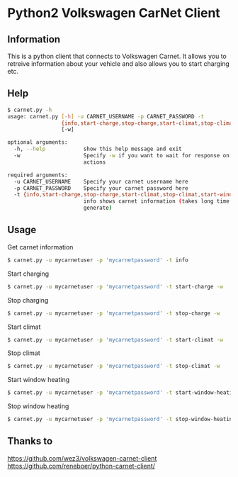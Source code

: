 # Python2 Volkswagen CarNet Client
## Information
This is a python client that connects to Volkswagen Carnet. It allows you to retreive information about your vehicle and also allows you to start charging etc.

## Help
```sh
$ carnet.py -h
usage: carnet.py [-h] -u CARNET_USERNAME -p CARNET_PASSWORD -t
                 {info,start-charge,stop-charge,start-climat,stop-climat,start-window-heating,stop-window-heating}
                 [-w]

optional arguments:
  -h, --help            show this help message and exit
  -w                    Specify -w if you want to wait for response on your
                        actions

required arguments:
  -u CARNET_USERNAME    Specify your carnet username here
  -p CARNET_PASSWORD    Specify your carnet password here
  -t {info,start-charge,stop-charge,start-climat,stop-climat,start-window-heating,stop-window-heating}
                        info shows carnet information (takes long time to
                        generate)
```

## Usage
Get carnet information
```sh
$ carnet.py -u mycarnetuser -p 'mycarnetpassword' -t info
```

Start charging
```sh
$ carnet.py -u mycarnetuser -p 'mycarnetpassword' -t start-charge -w
```

Stop charging
```sh
$ carnet.py -u mycarnetuser -p 'mycarnetpassword' -t stop-charge -w
```

Start climat
```sh
$ carnet.py -u mycarnetuser -p 'mycarnetpassword' -t start-climat -w
```

Stop climat
```sh
$ carnet.py -u mycarnetuser -p 'mycarnetpassword' -t stop-climat -w
```

Start window heating
```sh
$ carnet.py -u mycarnetuser -p 'mycarnetpassword' -t start-window-heating -w
```

Stop window heating
```sh
$ carnet.py -u mycarnetuser -p 'mycarnetpassword' -t stop-window-heating -w
```


## Thanks to
https://github.com/wez3/volkswagen-carnet-client
https://github.com/reneboer/python-carnet-client/
